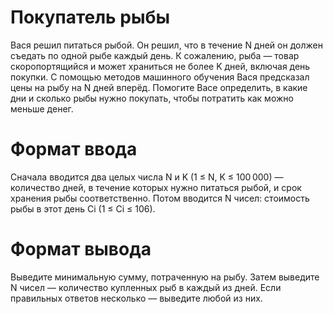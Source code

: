# Покупатель рыбы
Вася решил питаться рыбой. Он решил, что в течение N дней он должен съедать по одной рыбе каждый день. К сожалению, рыба — товар скоропортящийся и может храниться не более K дней, включая день покупки. С помощью методов машинного обучения Вася предсказал цены на рыбу на N дней вперёд.
Помогите Васе определить, в какие дни и сколько рыбы нужно покупать, чтобы потратить как можно меньше денег.

# Формат ввода
Сначала вводится два целых числа N и K (1 ≤ N, K ≤ 100 000) — количество дней, в течение которых нужно питаться рыбой, и срок хранения рыбы соответственно.
Потом вводится N чисел: стоимость рыбы в этот день Ci (1 ≤ Ci ≤ 106).

# Формат вывода
Выведите минимальную сумму, потраченную на рыбу.
Затем выведите N чисел — количество купленных рыб в каждый из дней.
Если правильных ответов несколько — выведите любой из них.